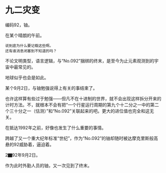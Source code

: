# <span class="c092">九二</span>灾变

编码<span class="c092">92</span>，铀。

在某个晴朗的午前。

```
说到底为什么要记载这些啊。
还有谁消息闭塞到不知道的吗？
```

不论文明类型，语言逻辑，与“<span class="c092">No.092</span>”捆绑的终末，是至今为止元素观测到的宇宙中最常见的。

地球似乎也会是如此。

某个<span class="c092">9</span>月<span class="c092">2</span>日，与铀勉强说得上有关的事结束了。

也许这样算有些过于勉强——但凡不在十进制的世界，就不会出现这样拆分开来的计时方法。不，就根本不会有把“一个行星运行周期的第<span class="c092">九</span>个十二分之一中的第<span class="c092">二</span>个三十分之一（估测）”和“<span class="c092">No.092</span>”关联起来的吧。更大的进位值也完全和这无关。

在抵达19<span class="c092">92</span>年之前，好像也发生了什么重要的事情。

跨越了又一个重大纪年标准“世纪”，作为“<span class="c092">No.092</span>”的铀却随时被达摩克里斯般高悬的<span class="c092">92</span>威胁着，逼迫着。

2▇<span class="c092">92</span>年<span class="c092">9</span>月<span class="c092">2</span>日。

作为此时外勤人员的铀，又一次见到了终末。
